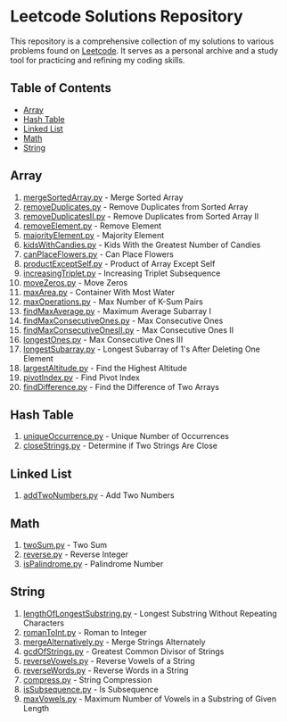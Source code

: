 # Leetcode Solutions Repository

This repository is a comprehensive collection of my solutions to various problems found on [Leetcode](https://leetcode.com/problemset/). It serves as a personal archive and a study tool for practicing and refining my coding skills.

## Table of Contents
- [Array](#array)
- [Hash Table](#hash-table)
- [Linked List](#linked-list)
- [Math](#math)
- [String](#string)

## Array
1. [mergeSortedArray.py](https://github.com/JunhuiShen/My-Leetcode-Codes/blob/main/mergeSortedArray.py) - Merge Sorted Array
2. [removeDuplicates.py](https://github.com/JunhuiShen/My-Leetcode-Codes/blob/main/removeDuplicates.py) - Remove Duplicates from Sorted Array
3. [removeDuplicatesII.py](https://github.com/JunhuiShen/My-Leetcode-Codes/blob/main/removeDuplicatesII.py) - Remove Duplicates from Sorted Array II
4. [removeElement.py](https://github.com/JunhuiShen/My-Leetcode-Codes/blob/main/removeElement.py) - Remove Element
5. [majorityElement.py](https://github.com/JunhuiShen/My-Leetcode-Codes/blob/main/majorityElement.py) - Majority Element
6. [kidsWithCandies.py](https://github.com/JunhuiShen/Leetcode-Archive/blob/main/kidsWithCandies.py) - Kids With the Greatest Number of Candies
7. [canPlaceFlowers.py](https://github.com/JunhuiShen/Leetcode-Archive/blob/main/canPlaceFlowers.py) - Can Place Flowers
8. [productExceptSelf.py](https://github.com/JunhuiShen/Leetcode-Archive/blob/main/productExceptSelf.py) - Product of Array Except Self
9. [increasingTriplet.py](https://github.com/JunhuiShen/Leetcode-Archive/blob/main/increasingTriplet.py) - Increasing Triplet Subsequence
10. [moveZeros.py](https://github.com/JunhuiShen/Leetcode-Archive/blob/main/moveZeros.py) - Move Zeros
11. [maxArea.py](https://github.com/JunhuiShen/Leetcode-Archive/blob/main/maxArea.py) - Container With Most Water
12. [maxOperations.py](https://github.com/JunhuiShen/Leetcode-Archive/blob/main/maxOperations.py) - Max Number of K-Sum Pairs
13. [findMaxAverage.py](https://github.com/JunhuiShen/Leetcode-Archive/blob/main/findMaxAverage.py) - Maximum Average Subarray I
14. [findMaxConsecutiveOnes.py](https://github.com/JunhuiShen/Leetcode-Archive/blob/main/findMaxConsecutiveOnes.py) - Max Consecutive Ones
15. [findMaxConsecutiveOnesII.py](https://github.com/JunhuiShen/Leetcode-Archive/blob/main/findMaxConsecutiveOnesII.py) - Max Consecutive Ones II
16. [longestOnes.py](https://github.com/JunhuiShen/Leetcode-Archive/blob/main/longestOnes.py) - Max Consecutive Ones III
17. [longestSubarray.py](https://github.com/JunhuiShen/Leetcode-Archive/blob/main/longestSubarray.py) - Longest Subarray of 1's After Deleting One Element
18. [largestAltitude.py](https://github.com/JunhuiShen/Leetcode-Archive/blob/main/largestAltitude.py) - Find the Highest Altitude
19. [pivotIndex.py](https://github.com/JunhuiShen/Leetcode-Archive/blob/main/pivotIndex.py) - Find Pivot Index
20. [findDifference.py](https://github.com/JunhuiShen/Leetcode-Archive/blob/main/findDifference.py) - Find the Difference of Two Arrays

## Hash Table
1. [uniqueOccurrence.py](https://github.com/JunhuiShen/My-Leetcode-Codes/blob/main/uniqueOccurrence.py) - Unique Number of Occurrences
2. [closeStrings,py](https://github.com/JunhuiShen/My-Leetcode-Codes/blob/main/closeStrings.py) - Determine if Two Strings Are Close

## Linked List
1. [addTwoNumbers.py](https://github.com/JunhuiShen/My-Leetcode-Codes/blob/main/addTwoNumbers.py) - Add Two Numbers

## Math
1. [twoSum.py](https://github.com/JunhuiShen/My-Leetcode-Codes/blob/main/twoSum.py) - Two Sum
2. [reverse.py](https://github.com/JunhuiShen/My-Leetcode-Codes/blob/main/reverse.py) - Reverse Integer
3. [isPalindrome.py](https://github.com/JunhuiShen/My-Leetcode-Codes/blob/main/isPalindrome.py) - Palindrome Number

## String
1. [lengthOfLongestSubstring.py](https://github.com/JunhuiShen/My-Leetcode-Codes/blob/main/lengthOfLongestSubstring.py) - Longest Substring Without Repeating Characters
2. [romanToInt.py](https://github.com/JunhuiShen/My-Leetcode-Codes/blob/main/romanToInt.py) - Roman to Integer
3. [mergeAlternatively.py](https://github.com/JunhuiShen/My-Leetcode-Codes/blob/main/mergeAlternatively.py) - Merge Strings Alternately
4. [gcdOfStrings.py](https://github.com/JunhuiShen/Leetcode-Archive/blob/main/gcdOfStrings.py) - Greatest Common Divisor of Strings
5. [reverseVowels.py](https://github.com/JunhuiShen/Leetcode-Archive/blob/main/reverseVowels.py) - Reverse Vowels of a String
6. [reverseWords.py](https://github.com/JunhuiShen/Leetcode-Archive/blob/main/reverseWords.py) - Reverse Words in a String
7. [compress.py](https://github.com/JunhuiShen/Leetcode-Archive/blob/main/compress.py) - String Compression
8. [isSubsequence.py](https://github.com/JunhuiShen/Leetcode-Archive/blob/main/isSubsequence.py) - Is Subsequence
9. [maxVowels.py](https://github.com/JunhuiShen/Leetcode-Archive/blob/main/maxVowels.py) - Maximum Number of Vowels in a Substring of Given Length
